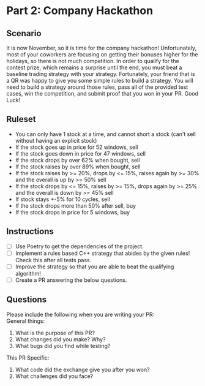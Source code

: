 # Part 2: Company Hackathon

## Scenario
It is now November, so it is time for the company hackathon! Unfortunately, most of your coworkers are focusing on getting their bonuses higher for the holidays, so there is not much competition. 
In order to qualify for the contest prize, which remains a surprise until the end, you must beat a baseline trading strategy with your strategy. 
Fortunately, your friend that is a QR was happy to give you some simple rules to build a strategy. You will need to build a strategy around those rules, pass all of the provided test cases, 
win the competition, and submit proof that you won in your PR. Good Luck!

## Ruleset
- You can only have 1 stock at a time, and cannot short a stock (can't sell without having an explicit stock)
- If the stock goes up in price for 52 windows, sell
- If the stock goes down in price for 47 windows, sell
- If the stock drops by over 62% when bought, sell
- If the stock raises by over 89% when bought, sell
- If the stock raises by >= 20%, drops by <= 15%, raises again by >= 30% and the overall is up by >= 50% sell
- If the stock drops by <= 15%, raises by >= 15%, drops again by >= 25% and the overall is down by >= 45% sell
- If stock stays +-5% for 10 cycles, sell
- If the stock drops more than 50% after sell, buy
- If the stock drops in price for 5 windows, buy

## Instructions
- [ ] Use Poetry to get the dependencies of the project. 
- [ ] Implement a rules based C++ strategy that abides by the given rules! Check this after all tests pass.
- [ ] Improve the strategy so that you are able to beat the qualifying algorithm!
- [ ] Create a PR answering the below questions.

## Questions
Please include the following when you are writing your PR:   
General things:   
1. What is the purpose of this PR?
2. What changes did you make? Why?
3. What bugs did you find while testing?

This PR Specific:
1. What code did the exchange give you after you won?
2. What challenges did you face?
